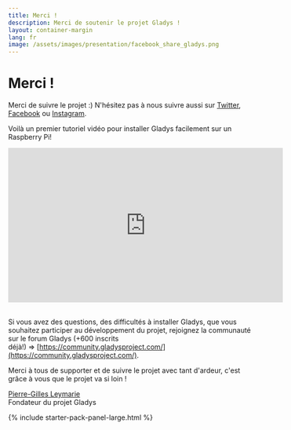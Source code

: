 ```yaml
---
title: Merci !
description: Merci de soutenir le projet Gladys !
layout: container-margin
lang: fr
image: /assets/images/presentation/facebook_share_gladys.png
---
```


# Merci !

Merci de suivre le projet :) N'hésitez pas à nous suivre aussi sur [Twitter](https://twitter.com/gladysproject), [Facebook](https://facebook.com/gladysproject) ou [Instagram](https://instagram.com/gladysproject).

Voilà un premier tutoriel vidéo pour installer Gladys facilement sur un Raspberry Pi!

<div class="row">
<div class="col-md-6">
<div class="embed-responsive embed-responsive-16by9" >
    <iframe width="560" height="315" src="https://www.youtube.com/embed/rx1PmlMGh38" frameborder="0" allowfullscreen=""></iframe>
</div>
</div>
</div>

<br>

Si vous avez des questions, des difficultés à installer Gladys, que vous souhaitez participer au développement du projet, rejoignez la communauté sur le forum Gladys (+600 inscrits déjà!) => [https://community.gladysproject.com/](https://community.gladysproject.com/).

Merci à tous de supporter et de suivre le projet avec tant d'ardeur, c'est grâce à vous que le projet va si loin !

[Pierre-Gilles Leymarie](https://pierregillesleymarie.com/)  
Fondateur du projet Gladys

 {% include starter-pack-panel-large.html %}
